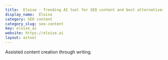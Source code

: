 ```yaml
---
title:  Eloise - Trending AI tool for SEO content and best alternatives
display_name:  Eloise
category: SEO content
category_slug: seo-content
key: eloise_ai
website: https://eloise.ai
layout: aitool
---
```


Assisted content creation through writing.
